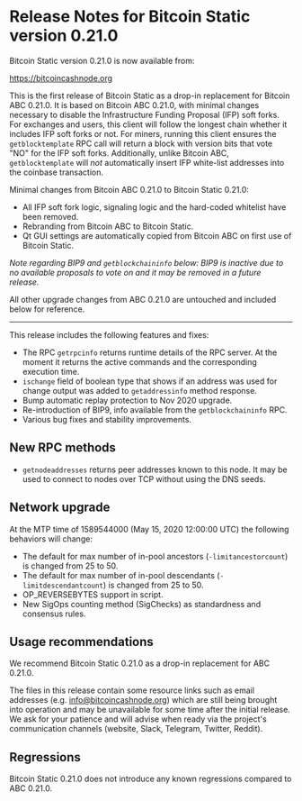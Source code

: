 Release Notes for Bitcoin Static version 0.21.0
==================================================

Bitcoin Static version 0.21.0 is now available from:

  <https://bitcoincashnode.org>

This is the first release of Bitcoin Static as a drop-in replacement for Bitcoin ABC 0.21.0. It is based on Bitcoin ABC 0.21.0, with minimal changes necessary to disable the Infrastructure Funding Proposal (IFP) soft forks. For exchanges and users, this client will follow the longest chain whether it includes IFP soft forks or not. For miners, running this client ensures the `getblocktemplate` RPC call will return a block with version bits that vote "NO" for the IFP soft forks. Additionally, unlike Bitcoin ABC, `getblocktemplate` will *not* automatically insert IFP white-list addresses into the coinbase transaction.

Minimal changes from Bitcoin ABC 0.21.0 to Bitcoin Static 0.21.0:
- All IFP soft fork logic, signaling logic and the hard-coded whitelist have been removed.
- Rebranding from Bitcoin ABC to Bitcoin Static.
- Qt GUI settings are automatically copied from Bitcoin ABC on first use of Bitcoin Static.

_Note regarding BIP9 and `getblockchaininfo` below: BIP9 is inactive due to no available proposals to vote on and it may be removed in a future release._

All other upgrade changes from ABC 0.21.0 are untouched and included below for reference.

----

This release includes the following features and fixes:

- The RPC `getrpcinfo` returns runtime details of the RPC server.
At the moment it returns the active commands and the corresponding execution time.
- `ischange` field of boolean type that shows if an address was used for change output was added to `getaddressinfo` method response.
- Bump automatic replay protection to Nov 2020 upgrade.
- Re-introduction of BIP9, info available from the `getblockchaininfo` RPC.
- Various bug fixes and stability improvements.

New RPC methods
---------------

  - `getnodeaddresses` returns peer addresses known to this node.
  It may be used to connect to nodes over TCP without using the DNS seeds.

Network upgrade
---------------
At the MTP time of 1589544000 (May 15, 2020 12:00:00 UTC) the following behaviors will change:

  - The default for max number of in-pool ancestors (`-limitancestorcount`) is changed from 25 to 50.
  - The default for max number of in-pool descendants (`-limitdescendantcount`) is changed from 25 to 50.
  - OP_REVERSEBYTES support in script.
  - New SigOps counting method (SigChecks) as standardness and consensus rules.

Usage recommendations
---------------------

We recommend Bitcoin Static 0.21.0 as a drop-in replacement for ABC 0.21.0.

The files in this release contain some resource links such as email addresses
(e.g. info@bitcoincashnode.org) which are still being brought into operation and
may be unavailable for some time after the initial release. We ask for your
patience and will advise when ready via the project's communication channels
(website, Slack, Telegram, Twitter, Reddit).

Regressions
-----------

Bitcoin Static 0.21.0 does not introduce any known regressions compared to ABC 0.21.0.
